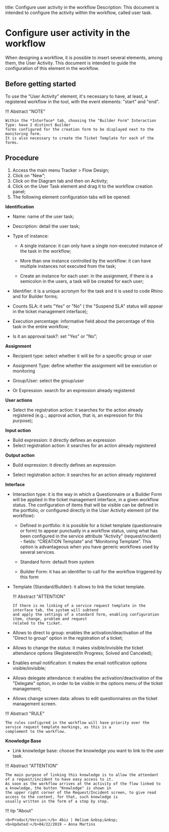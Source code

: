 title: Configure user activity in the workflow
Description: This document is intended to configure the activity within the workflow, called user task. 
# Configure user activity in the workflow 

When designing a workflow, it is possible to insert several elements, among them, the User Activity. This document is intended to guide the configuration of this element in the workflow.

Before getting started
----------------------
To use the "User Activity" element, it's necessary to have, at least, a registered workflow in the tool, with the event elements: "start" and "end".


!!! Abstract "NOTE"

    Within the *Interface* tab, choosing the "Builder Form" Interaction Type: have 2 distinct Builder 
    forms configured for the creation form to be displayed next to the monitoring form. 
    It is also necessary to create the Ticket Template for each of the forms.

Procedure
------------

1.	Access the main menu Tracker > Flow Design;
2.	Click on "New”;
3.	Click on the Diagram tab and then on Activity;
4.	Click on the User Task element and drag it to the workflow creation panel;
5.	The following element configuration tabs will be opened:

**Identification**

*	Name: name of the user task;

*	Description: detail the user task;

*	Type of instance:

    *	A single instance: it can only have a single non-executed instance of the task in the workflow;
    
    *	More than one instance controlled by the workflow: it can have multiple instances not executed from the task;
    
    *	Create an instance for each user: in the assignment, if there is a semicolon in the users, a task will be created for each user;

*	Identifier: it is a unique acronym for the task and it is used to code Rhino and for Builder forms;

*	Counts SLA: it sets "Yes" or "No" ( the "Suspend SLA" status will appear in the ticket management interface);

*	Execution percentage: informative field about the percentage of this task in the entire workflow;

*	Is it an approval task?: set "Yes" or "No”;

**Assignment**

*	Recipient type: select whether it will be for a specific group or user

*	Assignment Type: define whether the assignment will be execution or monitoring

*	Group/User: select the group/user

*	Or Expression: search for an expression already registered

**User actions**

*	Select the registration action: it searches for the action already registered (e.g.:, approval action, that is, an expression for this purpose);

**Input action**

*	Build expression: it directly defines an expression
*	Select registration action: it searches for an action already registered

**Output action**

*	Build expression: it directly defines an expression

*	Select registration action: it searches for an action already registered

**Interface**

*	Interaction type: it is the way in which a Questionnaire or a Builder Form will be applied in the ticket management interface, in a given workflow status. The configuration of items that will be visible can be defined in the portfolio, or configured directly in the User Activity element (of the workflow):

    *	Defined in portfolio: it is possible for a ticket template (questionnaire or form) to appear punctually in a workflow status, using what has been configured in the service attribute "Activity" (request/incident) - fields: “CREATION Template” and “Monitoring Template”. This option is advantageous when you have generic workflows used by several services.

    *	Standard form: default from system 

    *	Builder Form: it has an identifier to call for the workflow triggered by this form

*	Template (Standard/Builder): it allows to link the ticket template.

    !!! Abstract "ATTENTION"

        If there is no linking of a service request template in the interface tab, the system will subtend 
        and apply the settings of a standard form, enabling configuration item, change, problem and request 
        related to the ticket.
    
*	Allows to direct to group: enables the activation/deactivation of the "Direct to group" option in the registration of a ticket;

*	Allows to change the status: it makes visible/invisible the ticket attendance options (Registered/In Progress; Solved and Canceled);

*	Enables email notification: it makes the email notification options visible/invisible;

*	Allows delegate attendance: it enables the activation/deactivation of the "Delegate" option, in order to be visible in the options menu of the ticket management;

*	Allows change screen data: allows to edit questionnaires on the ticket management screen.

!!! Abstract "RULE"    
    
    The rules configured in the workflow will have priority over the service request template markings, as this is a 
    complement to the workflow.
    
**Knowledge Base**

   *  Link knowledge base: choose the knowledge you want to link to the user task.

!!! Abstract "ATTENTION"

    The main purpose of linking this knowledge is to allow the attendant of a request/incident to have easy access to it. 
    As soon as the workflow arrives at the activity of the flow linked to a knowledge, the button "Knowledge" is shown in 
    the upper right corner of the Request/Incident screen, to give read access to the content, for that, such knowledge is 
    usually written in the form of a step by step.
    
    
!!! tip "About"

    <b>Product/Version:</b> 4biz | Helium &nbsp;&nbsp;
    <b>Updated:</b>04/22/2019 – Anna Martins
